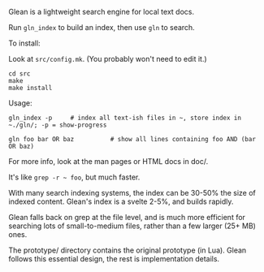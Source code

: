 Glean is a lightweight search engine for local text docs.

Run `gln_index` to build an index, then use `gln` to search.

To install:

Look at `src/config.mk`. (You probably won't need to edit it.)
    
    cd src
    make
    make install

Usage:

    gln_index -p     # index all text-ish files in ~, store index in ~./gln/; -p = show-progress

    gln foo bar OR baz          # show all lines containing foo AND (bar OR baz)

For more info, look at the man pages or HTML docs in doc/.

It's like `grep -r ~ foo`, but much faster.

With many search indexing systems, the index can be 30-50% the size of
indexed content. Glean's index is a svelte 2-5%, and builds rapidly.

Glean falls back on grep at the file level, and is much more efficient for
searching lots of small-to-medium files, rather than a few larger (25+ MB) ones.

The prototype/ directory contains the original prototype (in Lua). Glean
follows this essential design, the rest is implementation details.
